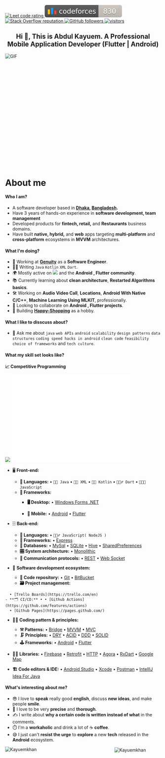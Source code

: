<p align="left">
  <a href="https://leetcode.com/abdulkayuem/">
    <img src="https://cp-logo.vercel.app/leetcode/abdulkayuem" alt="Leet code rating" />
  </a>
  <a href="https://codeforces.com/profile/abdulkayuem007">
    <img alt="GitHub followers" src="https://github.com/Kayuemkhan/cf_stats/blob/main/output/rating.svg"> 
  </a>
  <a href="https://stackoverflow.com/users/13137312/abdul-kayuem">
    <img alt="Stack Overflow reputation" src="https://img.shields.io/stackexchange/stackoverflow/r/5921662?color=orange&label=reputation&logo=stackoverflow">
  </a>
  <a href="https://github.com/Kayuemkhan?tab=followers">
    <img alt="GitHub followers" src="https://img.shields.io/github/followers/Kayuemkhan?color=green&logo=github">
  </a>
  <a href="https://github.com/Kayuemkhan/">
    <img src="https://komarev.com/ghpvc/?username=Kayuemkhan" alt="visitors" />
  </a>

</p>

<h2 align="center">Hi 👋, This is Abdul Kayuem. A Professional Mobile
Application Developer (Flutter | Android)</h2>  

<img align="right" alt="GIF" src="https://github.com/abhisheknaiidu/abhisheknaiidu/blob/master/code.gif?raw=true" width="100%" height="400" />

<h1>About me</h1>

#### Who I am?
- A software developer based in **[Dhaka](https://en.wikipedia.org/wiki/Dhaka), [Bangladesh](https://en.wikipedia.org/wiki/Bangladesh).**
- Have 3 years of hands-on experience in **software development, team management**
- Developed products for **fintech, retail,** and **Restaurants** business domains.
- Have built **native, hybrid,** and **web** apps targeting **multi-platform** and **cross-platform** ecosystems in **MVVM** architectures.

#### What I'm doing?
- 🏢 Working at **[Genuity]([http://www.genuitysystems.com/])** as a **Software Engineer**.
- 👨‍💻 Writing `Java` `Kotlin` `XML` `Dart`.
- 🌍 Mostly active on <a href="https://www.linkedin.com/in/abdulkayuem/"><img src="https://cdn-icons-png.flaticon.com/512/174/174857.png" height=20></a> <!--[LinkedIn](https://www.linkedin.com/in/asadullah-rifat)--> and the **Android , Flutter community**.
- 📚 Currently learning about **clean architecture**,  **Restarted Algorithms basics**.
- 🛠️ Working on **Audio Video Call**, **Locations**, **Android With Native C/C++**, 
  **Machine Learning Using MLKIT**, professionally.
- 👯 Looking to collaborate on **Android , Flutter projects**.
- 🥰 Building **[Happy-Shopping](https://github.com/Kayuemkhan/Happy-Shopping)** 
   as a hobby.

#### What I like to disscuss about?
- 💬 Ask me about `java` `web APIs` `android` `scalability`
  `design patterns` `data structures` `coding speed hacks in android` 
  `clean code` `feasibility` 
  `choice of frameworks` and `tech culture`.

#### What my skill set looks like?
<b>&#128200; Competitive Programming</b>
<p float="left">
<img height="273em" src="https://leetcard.jacoblin.cool/abdulkayuem?theme=light&font=Karma&ext=contest" />
<img height="280em" src="https://github.com/Kayuemkhan/cf_stats/blob/main/output/light_card.svg" />
</p>


- 🖥 **Front-end:**
    - **📜 Languages:** • `🧙🏻 Java` • `👨‍🏭 XML` • `👨‍🔧 Kotlin` 
      • `🧚🏻‍♂️ Dart` • `👨🏻‍🎨 JavaScript`
    - **🔬 Frameworks:**
        - **🖥 Desktop:** •
          [Windows Forms .NET](https://learn.microsoft.com/en-us/dotnet/desktop/winforms/overview/?view=netdesktop-6.0)
          
        - **📱 Mobile:** 
          • [Android](https://www.android.com/)
          • [Flutter](https://flutter.dev/) 
          
- 🗄️ **Back-end:**
    - **📜 Languages:** • `🧙🏻‍♂️ JavaScript( NodeJS )`
    - **🔭 Frameworks:** • [Express](https://expressjs.com/)
    - **💾 Databases:** •
      [MySql](https://www.mysql.com/) 
      • [SQLite](https://www.sqlite.org/index.html) 
      • [Hive](https://pub.dev/packages/hive) 
      • [SharedPreferences](https://developer.android.com/reference/android/content/SharedPreferences)
    - **🎛 System architecture:** 
      • [Monolithic](https://microservices.io/patterns/monolithic.html)
    - **🔌 Communication protocols:** 
      • [REST](https://docs.microsoft.com/en-us/azure/architecture/best-practices/api-design) 
      • [Web Socket](https://developer.mozilla.org/en-US/docs/Web/API/WebSockets_API)
      
- 🎡 **Software development ecosystem:**
    - **📁 Code repository:** • [Git](https://git-scm.com/) 
      • [BitBucket](https://bitbucket.org/product) 
    - **🗃 Project management:** 
<!--       • [Jira Scrum Boards](https://www.atlassian.com/software/jira/features/scrum-boards) -->
      • [Trello Boards](https://trello.com/en)
    - **🗂 CI/CD:** • • [Github Actions](https://github.com/features/actions)
      • [Github Pages](https://pages.github.com/)
      
- 🧙‍♂️ **Coding pattern & principles:**
    - **⚒ Patterns:** 
      • [Bridge](https://en.wikipedia.org/wiki/Bridge_pattern) 
      • [MVVM](https://en.wikipedia.org/wiki/Model%E2%80%93view%E2%80%93viewmodel)
      • [MVC](https://en.wikipedia.org/wiki/Model%E2%80%93view%E2%80%93controller) 
    - **🗜 Principles:** • [DRY](https://en.wikipedia.org/wiki/Don%27t_repeat_yourself#:~:text=%22Don%27t%20repeat%20yourself%22,data%20normalization%20to%20avoid%20redundancy.)
      • [ACID](https://en.wikipedia.org/wiki/ACID)
      • [DDD](https://en.wikipedia.org/wiki/Domain-driven_design) 
      • [SOLID](https://www.digitalocean.com/community/conceptual_articles/s-o-l-i-d-the-first-five-principles-of-object-oriented-design)
    - **🕹 Frameworks:** 
      • [Android](https://www.android.com/)
      • [Flutter](https://flutter.dev/)
        
- 🧙‍♂   **Libraries:** 
      • [Firebase](https://firebase.google.com/)
      • [Retrofit](https://square.github.io/retrofit/)
      • [HTTP](https://pub.dev/packages/http)
      • [Agora](https://pub.dev/packages/agora_rtc_engine)
      • [RxDart](https://pub.dev/packages/rxdart)
      • [Google Map](https://developers.google.com/maps/documentation/android-sdk/start/)
      

- **🏗️ Code editors & IDE:**
  • [Android Studio](https://developer.android.com/studio)
  • [Xcode](https://developer.apple.com/xcode/)
  • [Postman](https://www.postman.com/)
  • [IntellIJ Idea For Java](https://www.jetbrains.com/idea/)
  

#### What's interesting about me?
- 😎 I love to **speak** really good **english**, discuss **new ideas**, and make people **smile**.
- 🧐 I love to be very **precise** and **thorough**.
- ✍️ I write about **why a certain code is written instead of what** in the comments.
- ⏱️ I'm a **workaholic** and drink a lot of ☕ **coffee**.
- 😅 I just can't **resist the urge** to **explore** a new **tech** released
  in the **Android** ecosystem.


<!--Github Stats-->

<p><img align="left" src="https://github-readme-stats.vercel.app/api/top-langs?username=Kayuemkhan&show_icons=true&locale=en&layout=compact" alt="Kayuemkhan" width="350" height="200" /></p>  <p>&nbsp;<img  align="center" src="https://github-readme-stats.vercel.app/api?username=Kayuemkhan&show_icons=true&locale=en" alt="Kayuemkhan"  width="400" height="200"/>


